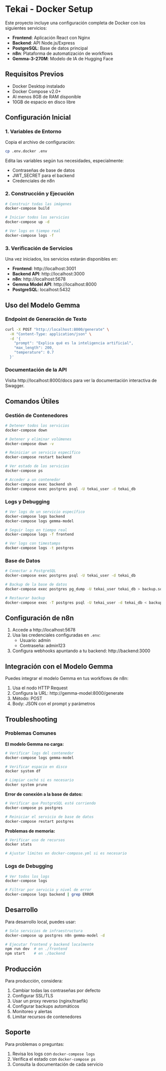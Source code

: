 # Tekai - Docker Setup

Este proyecto incluye una configuración completa de Docker con los siguientes servicios:

- **Frontend**: Aplicación React con Nginx
- **Backend**: API Node.js/Express
- **PostgreSQL**: Base de datos principal
- **n8n**: Plataforma de automatización de workflows
- **Gemma-3-270M**: Modelo de IA de Hugging Face

## Requisitos Previos

- Docker Desktop instalado
- Docker Compose v2.0+
- Al menos 8GB de RAM disponible
- 10GB de espacio en disco libre

## Configuración Inicial

### 1. Variables de Entorno

Copia el archivo de configuración:
```bash
cp .env.docker .env
```

Edita las variables según tus necesidades, especialmente:
- Contraseñas de base de datos
- JWT_SECRET para el backend
- Credenciales de n8n

### 2. Construcción y Ejecución

```bash
# Construir todas las imágenes
docker-compose build

# Iniciar todos los servicios
docker-compose up -d

# Ver logs en tiempo real
docker-compose logs -f
```

### 3. Verificación de Servicios

Una vez iniciados, los servicios estarán disponibles en:

- **Frontend**: http://localhost:3001
- **Backend API**: http://localhost:3000
- **n8n**: http://localhost:5678
- **Gemma Model API**: http://localhost:8000
- **PostgreSQL**: localhost:5432

## Uso del Modelo Gemma

### Endpoint de Generación de Texto

```bash
curl -X POST "http://localhost:8000/generate" \
  -H "Content-Type: application/json" \
  -d '{
    "prompt": "Explica qué es la inteligencia artificial",
    "max_length": 200,
    "temperature": 0.7
  }'
```

### Documentación de la API

Visita http://localhost:8000/docs para ver la documentación interactiva de Swagger.

## Comandos Útiles

### Gestión de Contenedores

```bash
# Detener todos los servicios
docker-compose down

# Detener y eliminar volúmenes
docker-compose down -v

# Reiniciar un servicio específico
docker-compose restart backend

# Ver estado de los servicios
docker-compose ps

# Acceder a un contenedor
docker-compose exec backend sh
docker-compose exec postgres psql -U tekai_user -d tekai_db
```

### Logs y Debugging

```bash
# Ver logs de un servicio específico
docker-compose logs backend
docker-compose logs gemma-model

# Seguir logs en tiempo real
docker-compose logs -f frontend

# Ver logs con timestamps
docker-compose logs -t postgres
```

### Base de Datos

```bash
# Conectar a PostgreSQL
docker-compose exec postgres psql -U tekai_user -d tekai_db

# Backup de la base de datos
docker-compose exec postgres pg_dump -U tekai_user tekai_db > backup.sql

# Restaurar backup
docker-compose exec -T postgres psql -U tekai_user -d tekai_db < backup.sql
```

## Configuración de n8n

1. Accede a http://localhost:5678
2. Usa las credenciales configuradas en `.env`:
   - Usuario: admin
   - Contraseña: admin123
3. Configura webhooks apuntando a tu backend: http://backend:3000

## Integración con el Modelo Gemma

Puedes integrar el modelo Gemma en tus workflows de n8n:

1. Usa el nodo HTTP Request
2. Configura la URL: http://gemma-model:8000/generate
3. Método: POST
4. Body: JSON con el prompt y parámetros

## Troubleshooting

### Problemas Comunes

**El modelo Gemma no carga:**
```bash
# Verificar logs del contenedor
docker-compose logs gemma-model

# Verificar espacio en disco
docker system df

# Limpiar caché si es necesario
docker system prune
```

**Error de conexión a la base de datos:**
```bash
# Verificar que PostgreSQL esté corriendo
docker-compose ps postgres

# Reiniciar el servicio de base de datos
docker-compose restart postgres
```

**Problemas de memoria:**
```bash
# Verificar uso de recursos
docker stats

# Ajustar límites en docker-compose.yml si es necesario
```

### Logs de Debugging

```bash
# Ver todos los logs
docker-compose logs

# Filtrar por servicio y nivel de error
docker-compose logs backend | grep ERROR
```

## Desarrollo

Para desarrollo local, puedes usar:

```bash
# Solo servicios de infraestructura
docker-compose up postgres n8n gemma-model -d

# Ejecutar frontend y backend localmente
npm run dev  # en ./frontend
npm start    # en ./backend
```

## Producción

Para producción, considera:

1. Cambiar todas las contraseñas por defecto
2. Configurar SSL/TLS
3. Usar un proxy reverso (nginx/traefik)
4. Configurar backups automáticos
5. Monitoreo y alertas
6. Limitar recursos de contenedores

## Soporte

Para problemas o preguntas:
1. Revisa los logs con `docker-compose logs`
2. Verifica el estado con `docker-compose ps`
3. Consulta la documentación de cada servicio
